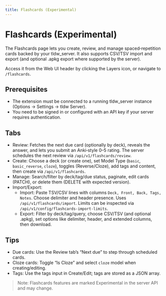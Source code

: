 ```yaml
---
title: Flashcards (Experimental)
---
```


# Flashcards (Experimental)

The Flashcards page lets you create, review, and manage spaced‑repetition cards backed by your tldw_server. It also supports CSV/TSV import and export (and optional .apkg export where supported by the server).

Access it from the Web UI header by clicking the Layers icon, or navigate to `/flashcards`.

## Prerequisites

- The extension must be connected to a running tldw_server instance (Options → Settings → tldw Server).
- You need to be signed in or configured with an API key if your server requires authentication.

## Tabs

- Review: Fetches the next due card (optionally by deck), reveals the answer, and lets you submit an Anki‑style 0–5 rating. The server schedules the next review via `/api/v1/flashcards/review`.
- Create: Choose a deck (or create one), set Model Type (`basic`, `basic_reverse`, `cloze`), toggles (Reverse/Cloze), add tags and content, then create via `/api/v1/flashcards`.
- Manage: Search/filter by deck/tag/due status, paginate, edit cards (PATCH), or delete them (DELETE with expected version).
- Import/Export:
  - Import: Paste TSV/CSV lines with columns `Deck, Front, Back, Tags, Notes`. Choose delimiter and header presence. Uses `/api/v1/flashcards/import`. Limits can be inspected via `/api/v1/config/flashcards-import-limits`.
  - Export: Filter by deck/tag/query, choose CSV/TSV (and optional .apkg), set options like delimiter, header, and extended columns, then download.

## Tips

- Due cards: Use the Review tab’s “Next due” to step through scheduled cards.
- Cloze cards: Toggle “Is Cloze” and select `cloze` model when creating/editing.
- Tags: Use the tags input in Create/Edit; tags are stored as a JSON array.

> Note: Flashcards features are marked Experimental in the server API and may change.

